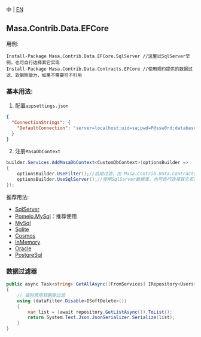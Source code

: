 中 | [EN](README.md)

## Masa.Contrib.Data.EFCore

用例:

``` powershelll
Install-Package Masa.Contrib.Data.EFCore.SqlServer //这里以SqlServer举例，也可自行选择其它实现
Install-Package Masa.Contrib.Data.Contracts.EFCore //使用规约提供的数据过滤、软删除能力，如果不需要可不引用
```

### 基本用法:

1. 配置`appsettings.json`

``` appsettings.json
{
  "ConnectionStrings": {
    "DefaultConnection": "server=localhost;uid=sa;pwd=P@ssw0rd;database=identity"
  }
}
```

2. 注册`MasaDbContext`

``` C#
builder.Services.AddMasaDbContext<CustomDbContext>(optionsBuilder =>
{
    optionsBuilder.UseFilter();//启用过滤，由 Masa.Contrib.Data.Contracts.EFCore 提供
    optionsBuilder.UseSqlServer();//使用SqlServer数据库，也可自行选择其它实现
});
```

推荐用法:

- [SqlServer](../Masa.Contrib.Data.EFCore.SqlServer/README.zh-CN.md)
- [Pomelo.MySql](../Masa.Contrib.Data.EFCore.Pomelo.MySql/README.zh-CN.md)：推荐使用
- [MySql](../Masa.Contrib.Data.EFCore.MySql/README.zh-CN.md)
- [Sqlite](../Masa.Contrib.Data.EFCore.Sqlite/README.zh-CN.md)
- [Cosmos](../Masa.Contrib.Data.EFCore.Cosmos/README.zh-CN.md)
- [InMemory](../Masa.Contrib.Data.EFCore.InMemory/README.zh-CN.md)
- [Oracle](../Masa.Contrib.Data.EFCore.Oracle/README.zh-CN.md)
- [PostgreSql](../Masa.Contrib.Data.EFCore.PostgreSql/README.zh-CN.md)

### 数据过滤器

``` C#
public async Task<string> GetAllAsync([FromServices] IRepository<Users> repository, [FromServices] IDataFilter dataFilter)
{
    // 临时禁用软删除过滤
    using (dataFilter.Disable<ISoftDelete>())
    {
        var list = (await repository.GetListAsync()).ToList();
        return System.Text.Json.JsonSerializer.Serialize(list);
    }
}
```